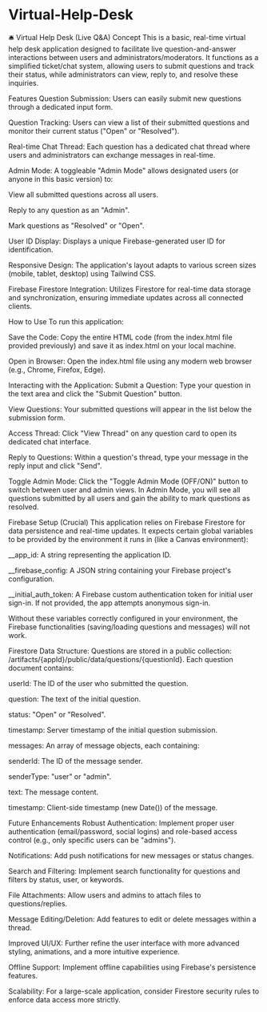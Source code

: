 # Virtual-Help-Desk

🛎️ Virtual Help Desk (Live Q&A)
Concept
This is a basic, real-time virtual help desk application designed to facilitate live question-and-answer interactions between users and administrators/moderators. It functions as a simplified ticket/chat system, allowing users to submit questions and track their status, while administrators can view, reply to, and resolve these inquiries.

Features
Question Submission: Users can easily submit new questions through a dedicated input form.

Question Tracking: Users can view a list of their submitted questions and monitor their current status ("Open" or "Resolved").

Real-time Chat Thread: Each question has a dedicated chat thread where users and administrators can exchange messages in real-time.

Admin Mode: A toggleable "Admin Mode" allows designated users (or anyone in this basic version) to:

View all submitted questions across all users.

Reply to any question as an "Admin".

Mark questions as "Resolved" or "Open".

User ID Display: Displays a unique Firebase-generated user ID for identification.

Responsive Design: The application's layout adapts to various screen sizes (mobile, tablet, desktop) using Tailwind CSS.

Firebase Firestore Integration: Utilizes Firestore for real-time data storage and synchronization, ensuring immediate updates across all connected clients.

How to Use
To run this application:

Save the Code: Copy the entire HTML code (from the index.html file provided previously) and save it as index.html on your local machine.

Open in Browser: Open the index.html file using any modern web browser (e.g., Chrome, Firefox, Edge).

Interacting with the Application:
Submit a Question: Type your question in the text area and click the "Submit Question" button.

View Questions: Your submitted questions will appear in the list below the submission form.

Access Thread: Click "View Thread" on any question card to open its dedicated chat interface.

Reply to Questions: Within a question's thread, type your message in the reply input and click "Send".

Toggle Admin Mode: Click the "Toggle Admin Mode (OFF/ON)" button to switch between user and admin views. In Admin Mode, you will see all questions submitted by all users and gain the ability to mark questions as resolved.

Firebase Setup (Crucial)
This application relies on Firebase Firestore for data persistence and real-time updates. It expects certain global variables to be provided by the environment it runs in (like a Canvas environment):

__app_id: A string representing the application ID.

__firebase_config: A JSON string containing your Firebase project's configuration.

__initial_auth_token: A Firebase custom authentication token for initial user sign-in. If not provided, the app attempts anonymous sign-in.

Without these variables correctly configured in your environment, the Firebase functionalities (saving/loading questions and messages) will not work.

Firestore Data Structure:
Questions are stored in a public collection: /artifacts/{appId}/public/data/questions/{questionId}.
Each question document contains:

userId: The ID of the user who submitted the question.

question: The text of the initial question.

status: "Open" or "Resolved".

timestamp: Server timestamp of the initial question submission.

messages: An array of message objects, each containing:

senderId: The ID of the message sender.

senderType: "user" or "admin".

text: The message content.

timestamp: Client-side timestamp (new Date()) of the message.

Future Enhancements
Robust Authentication: Implement proper user authentication (email/password, social logins) and role-based access control (e.g., only specific users can be "admins").

Notifications: Add push notifications for new messages or status changes.

Search and Filtering: Implement search functionality for questions and filters by status, user, or keywords.

File Attachments: Allow users and admins to attach files to questions/replies.

Message Editing/Deletion: Add features to edit or delete messages within a thread.

Improved UI/UX: Further refine the user interface with more advanced styling, animations, and a more intuitive experience.

Offline Support: Implement offline capabilities using Firebase's persistence features.

Scalability: For a large-scale application, consider Firestore security rules to enforce data access more strictly.
